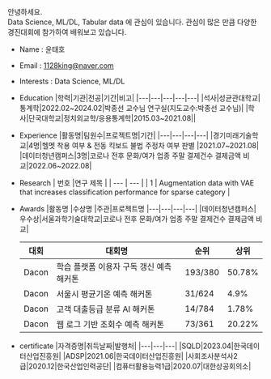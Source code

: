 


안녕하세요.  
Data Science, ML/DL, Tabular data 에 관심이 있습니다. 
관심이 많은 만큼 다양한 경진대회에 참가하여 배워보고 있습니다.



- Name : 윤태호  
- Email : 1128king@naver.com
- Interests : Data Science, ML/DL
- Education
  |학력|기관|전공|기간|비고|
  |---|---|---|---|---|
  |석사|성균관대학교|통계학|2022.02~2024.02|박종선 교수님 연구실(지도교수:박종선 교수님)|
  |학사|단국대학교|정치외교학/응용통계학|2015.03~2021.08||

- Experience
  |활동명|팀원수|프로젝트명|기간|
  |---|---|---|---|
  |경기미래기술학교|4명|헬멧 착용 여부 & 전동 킥보드 불법 주정차 여부 판별 |2021.07~2021.08|
  |데이터청년캠퍼스|3명|코로나 전후 문화/여가 업종 주말 결제건수 결제금액 비교|2022.06~2022.08|
  
- Research
  | 번호 |연구 제목 |
  | --- | --- |
  | 1 | Augmentation data with VAE that increases classification performance for sparse category | 
 
- Awards
  |활동명  |수상명 |주관|프로젝트명
  |---|---|---|---|
  |데이터청년캠퍼스|우수상|서울과학기술대학교|코로나 전후 문화/여가 업종 주말 결제건수 결제금액 비교|

  |대회|대회명|순위|상위|
  |---|------|----|----|
  |Dacon|학습 플랫폼 이용자 구독 갱신 예측 해커톤 |193/380|50.78%|
  |Dacon|서울시 평균기온 예측 해커톤|31/624|4.9%|
  |Dacon|고객 대출등급 분류 AI 해커톤|14/784|1.78%|
  |Dacon|웹 로그 기반 조회수 예측 해커톤|73/361|20.22%|

- certificate
  |자격증명|취득날짜|발행처|
  |---|---|---|
  |SQLD|2023.04|한국데이터산업진흥원|
  |ADSP|2021.06|한국데이터산업진흥원|
  |사회조사분석사2급|2020.12|한국산업인력공단|
  |컴퓨터활용능력1급|2020.07|대한상공회의소|
  
